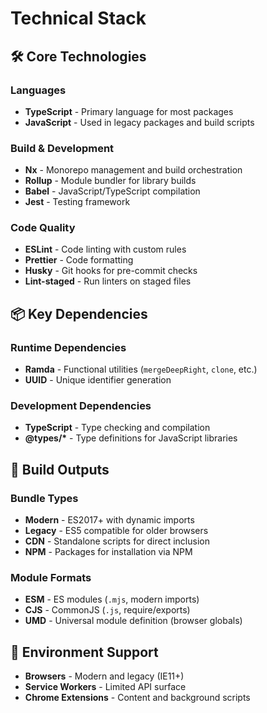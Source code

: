 # Technical Stack

## 🛠️ Core Technologies

### **Languages**

- **TypeScript** - Primary language for most packages
- **JavaScript** - Used in legacy packages and build scripts

### **Build & Development**

- **Nx** - Monorepo management and build orchestration
- **Rollup** - Module bundler for library builds
- **Babel** - JavaScript/TypeScript compilation
- **Jest** - Testing framework

### **Code Quality**

- **ESLint** - Code linting with custom rules
- **Prettier** - Code formatting
- **Husky** - Git hooks for pre-commit checks
- **Lint-staged** - Run linters on staged files

## 📦 Key Dependencies

### **Runtime Dependencies**

- **Ramda** - Functional utilities (`mergeDeepRight`, `clone`, etc.)
- **UUID** - Unique identifier generation

### **Development Dependencies**

- **TypeScript** - Type checking and compilation
- **@types/\*** - Type definitions for JavaScript libraries

## 🔧 Build Outputs

### **Bundle Types**

- **Modern** - ES2017+ with dynamic imports
- **Legacy** - ES5 compatible for older browsers
- **CDN** - Standalone scripts for direct inclusion
- **NPM** - Packages for installation via NPM

### **Module Formats**

- **ESM** - ES modules (`.mjs`, modern imports)
- **CJS** - CommonJS (`.js`, require/exports)
- **UMD** - Universal module definition (browser globals)

## 🎯 Environment Support

- **Browsers** - Modern and legacy (IE11+)
- **Service Workers** - Limited API surface
- **Chrome Extensions** - Content and background scripts
